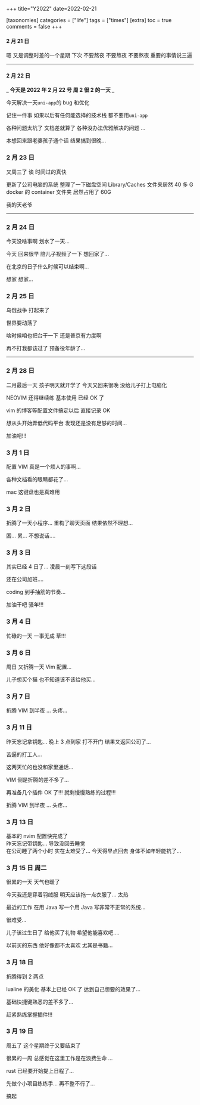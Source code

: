 +++
title="Y2022"
date=2022-02-21

[taxonomies]
categories = ["life"]
tags = ["times"]
[extra]
toc = true
comments = false
+++

#### 2 月 21 日

嗯 又是调整时差的一个星期 下次 不要熬夜 不要熬夜 不要熬夜
重要的事情说三遍

---

#### 2 月 22 日

**_ 今天是 2022 年 2 月 22 号 周 2 很 2 的一天 _**

今天解决一天`uni-app`的 bug 和优化

记住一件事 如果以后有任何能选择的技术栈 都不要用`uni-app`

各种问题太坑了 文档差就算了 各种没办法优雅解决的问题 ...

本想回来跟老婆孩子通个话 结果搞到很晚...

### 2 月 23 日

又周三了 诶 时间过的真快

更新了公司电脑的系统 整理了一下磁盘空间 Library/Caches 文件夹居然 40 多 G docker 的 container 文件夹 居然占用了 60G

我的天老爷

---

### 2 月 24 日

今天没啥事啊 划水了一天...

今天 回来很早 陪儿子视频了一下 想回家了...

在北京的日子什么时候可以结束啊...

想家 想家...

### 2 月 25 日

乌俄战争 打起来了

世界要动荡了

啥时候咱也把台干一下 还是普京有力度啊

再不打我都该过了 预备役年龄了...

---

### 2 月 28 日

二月最后一天 孩子明天就开学了 今天又回来很晚 没给儿子打上电脑化

NEOVIM 还得继续练 基本使用 已经 OK 了

vim 的博客等配置文件搞定以后 直接记录 OK

想从头开始弄低代码平台 发现还是没有足够的时间...

加油吧!!!

### 3 月 1 日

配置 VIM 真是一个烦人的事啊...

各种文档看的眼睛都花了...

mac 这键盘也是真难用

### 3 月 2 日

折腾了一天小程序... 重构了聊天页面 结果依然不理想...

困... 累... 不想说话....

### 3 月 3 日

其实已经 4 日了... 凌晨一刻写下这段话

还在公司加班....

coding 到手抽筋的节奏...

加油干吧 骚年!!!

### 3 月 4 日

忙碌的一天 一事无成 草!!!

### 3 月 6 日

周日 又折腾一天 Vim 配置...

儿子想买个猫 也不知道该不该给他买...

### 3 月 7 日

折腾 VIM 到半夜 ... 头疼...

### 3 月 11 日

昨天忘记拿钥匙... 晚上 3 点到家 打不开门 结果又返回公司了...

苦逼的打工人...

这两天忙的也没和家里通话...

VIM 倒是折腾的差不多了...

再准备几个插件 OK 了!!! 就剩慢慢熟练的过程!!!

折腾 VIM 到半夜 ... 头疼...

### 3 月 13 日

基本的 nvim 配置快完成了  
昨天忘记带钥匙... 导致没回去睡觉  
在公司睡了两个小时 实在太难受了...
今天得早点回去 身体不如年轻能抗了...

### 3 月 15 日 周二

很累的一天 天气也暖了

今天我还是穿着羽绒服 明天应该拖一点衣服了... 太热

最近的工作 在用 Java 写一个用 Java 写非常不正常的系统...

很难受...

儿子该过生日了 给他买了礼物 希望他能喜欢吧....

以前买的东西 他好像都不太喜欢 尤其是书籍...

### 3 月 18 日

折腾得到 2 两点

lualine 的美化 基本上已经 OK 了 达到自己想要的效果了...

基础快捷键熟悉的差不多了...

赶紧熟练掌握插件!!!

### 3 月 19 日

周五了 这个星期终于又要结束了

很累的一周 总感觉在这里工作是在浪费生命 ...

rust 已经要开始提上日程了...

先做个小项目练练手... 再不整不行了...

搞起
